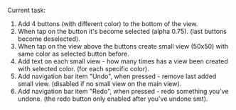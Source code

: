 Current task: 

1. Add 4 buttons (with different color) to the bottom of the view.  
2. When tap on the button it's become selected (alpha 0.75). (last buttons become deselected).
3. When tap on the view above the buttons create small view (50x50) with same color as selected button before.
4. Add text on each small view - how many times has a view been created with selected color. (for each specific color).
5. Add navigation bar item "Undo", when pressed - remove last added small view. (disabled if no small view on the main 
view).    
6. Add navigation bar item "Redo", when pressed - redo something you've undone. (the redo button only enabled after you've 
undone smt). 
